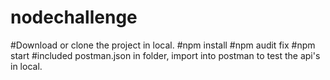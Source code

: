 # nodechallenge

#Download or clone the project in local.
#npm install
#npm audit fix
#npm start
#included postman.json in folder, import into postman to test the api's in local.
#
